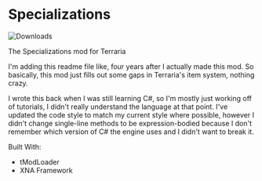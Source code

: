 # Specializations
![Downloads](https://img.shields.io/github/downloads/winggar/Specializations/total?style=for-the-badge)

The Specializations mod for Terraria

I'm adding this readme file like, four years after I actually made this mod.
So basically, this mod just fills out some gaps in Terraria's item system, nothing crazy.

I wrote this back when I was still learning C#, so I'm mostly just working off of tutorials, I didn't really understand the language at that point.
I've updated the code style to match my current style where possible, however I didn't change single-line methods to be expression-bodied because I don't remember which version of C# the engine uses and I didn't want to break it.

Built With:
 - tModLoader
 - XNA Framework
